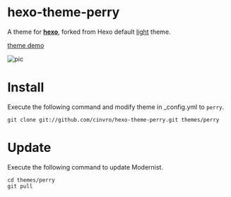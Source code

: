 hexo-theme-perry
=================

A theme for **[hexo][hexo]**, forked from Hexo default [light][light] theme.

[theme demo][demo] 


![pic][pic]



Install
==============

Execute the following command and modify theme in _config.yml to `perry`.

`git clone git://github.com/cinvro/hexo-theme-perry.git themes/perry`

Update
=============

Execute the following command to update Modernist.
```
cd themes/perry
git pull
```





[hexo]: https://github.com/tommy351/hexo
[light]: https://github.com/tommy351/hexo-theme-light
[demo]: http://cinvro.com/
[archive]: http://cinvro.com/perry-demo/archives
[pic]: http://cinvro.com/pic/perry.png
